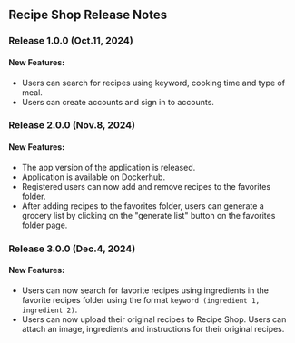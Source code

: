 ## Recipe Shop Release Notes
### Release 1.0.0 (Oct.11, 2024)
#### New Features:
- Users can search for recipes using keyword, cooking time and type of meal.
- Users can create accounts and sign in to accounts.
### Release 2.0.0 (Nov.8, 2024)
#### New Features:
- The app version of the application is released.
- Application is available on Dockerhub.
- Registered users can now add and remove recipes to the favorites folder.
- After adding recipes to the favorites folder, users can generate a grocery list by clicking on the "generate list" button on the favorites folder page.

### Release 3.0.0 (Dec.4, 2024)
#### New Features:
- Users can now search for favorite recipes using ingredients in the favorite recipes folder using the format ```keyword (ingredient 1, ingredient 2)```.
- Users can now upload their original recipes to Recipe Shop. Users can attach an image, ingredients and instructions for their original recipes.
